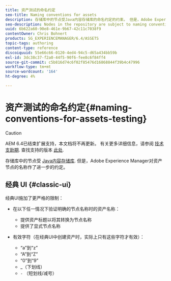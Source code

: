 ```yaml
---
title: 资产测试的命名约定
seo-title: Naming conventions for assets
description: 存储库中的节点受Java内容存储库的命名约定的约束。 但是，Adobe Experience Manager对资产节点的名称作了进一步的约定。
seo-description: Nodes in the repository are subject to naming conventions of the Java Content Repository. However, Adobe Experience Manager imposes further conventions for the name of asset nodes.
uuid: 6b622a60-90e8-461e-9b67-42c11c7038f9
contentOwner: Chris Bohnert
products: SG_EXPERIENCEMANAGER/6.4/ASSETS
topic-tags: authoring
content-type: reference
discoiquuid: 55e66c66-0120-4ed4-94c5-d65a434bb59b
exl-id: 3dc38c37-f2a0-44f5-90f6-fee8c6f84ff4
source-git-commit: c5b816d74c6f02f85476d16868844f39b4c47996
workflow-type: tm+mt
source-wordcount: '164'
ht-degree: 4%

---
```


# 资产测试的命名约定{#naming-conventions-for-assets-testing}

>[!CAUTION]
>
>AEM 6.4已结束扩展支持，本文档将不再更新。 有关更多详细信息，请参阅 [技术支助期](https://helpx.adobe.com/cn/support/programs/eol-matrix.html). 查找支持的版本 [此处](https://experienceleague.adobe.com/docs/).

存储库中的节点受 [Java内容存储库](/help/sites-developing/the-basics.md#java-content-repository). 但是，Adobe Experience Manager对资产节点的名称作了进一步的约定。

## 经典 UI {#classic-ui}

经典UI施加了更严格的限制：

* 在以下任一情况下验证明确的节点名称时的资产名称：

   * 提供资产标题以将其转换为节点名称
   * 提供了显式节点名称

* 有效字符（在经典UI中创建资产时，实际上只有这些字符才有效）：

   * “a”到“z”
   * “A”到“Z”
   * “0”到“9”
   * _（下划线）
   * `-` （短划线/减号）
